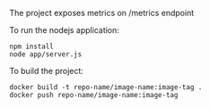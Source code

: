 The project exposes metrics on /metrics endpoint

To run the nodejs application:

    npm install 
    node app/server.js

To build the project:

    docker build -t repo-name/image-name:image-tag .
    docker push repo-name/image-name:image-tag